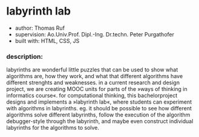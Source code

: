 # labyrinth lab

* author: Thomas Ruf 
* supervision: Ao.Univ.Prof. Dipl.-Ing. Dr.techn. Peter Purgathofer
* built with: HTML, CSS, JS


### description: 
labyrinths are wonderful little puzzles that can be used to show what algorithms are, how they work, 
and what that different algorithms have different strenghts and weaknesses. in a current research and 
design project, we are creating MOOC units for parts of the »ways of thinking in informatics course«. 
for computational thinking, this bachelorproject designs and implements a »labyrinth lab«, where students 
can experiment with algorithms in labyrinths. eg. it should be possible to see how different algorithms 
solve different labyrinths, follow the execution of the algorithm debugger-style through the labyrinth, 
and maybe even construct individual labyrinths for the algorithms to solve. 
